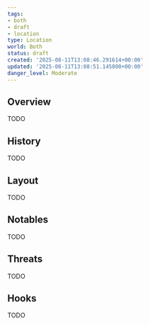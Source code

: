 ```yaml
---
tags:
- both
- draft
- location
type: Location
world: Both
status: draft
created: '2025-08-11T13:08:46.291614+00:00'
updated: '2025-08-11T13:08:51.145800+00:00'
danger_level: Moderate
---
```



## Overview

TODO
## History

TODO
## Layout

TODO
## Notables

TODO
## Threats

TODO
## Hooks

TODO

